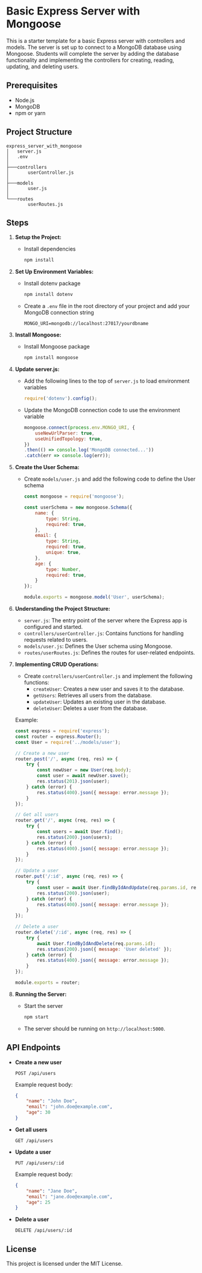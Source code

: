 
# Basic Express Server with Mongoose

This is a starter template for a basic Express server with controllers and models. The server is set up to connect to a MongoDB database using Mongoose. Students will complete the server by adding the database functionality and implementing the controllers for creating, reading, updating, and deleting users.

## Prerequisites

- Node.js
- MongoDB
- npm or yarn

## Project Structure

```
express_server_with_mongoose
│   server.js
│   .env
│
├───controllers
│       userController.js
│
├───models
│       user.js
│
└───routes
        userRoutes.js
```

## Steps

1. **Setup the Project:**
    - Install dependencies
        ```bash
        npm install
        ```

2. **Set Up Environment Variables:**
    - Install dotenv package
        ```bash
        npm install dotenv
        ```
    - Create a `.env` file in the root directory of your project and add your MongoDB connection string
        ```
        MONGO_URI=mongodb://localhost:27017/yourdbname
        ```

3. **Install Mongoose:**
    - Install Mongoose package
        ```bash
        npm install mongoose
        ```

4. **Update server.js:**
    - Add the following lines to the top of `server.js` to load environment variables
        ```javascript
        require('dotenv').config();
        ```
    - Update the MongoDB connection code to use the environment variable
        ```javascript
        mongoose.connect(process.env.MONGO_URI, {
            useNewUrlParser: true,
            useUnifiedTopology: true,
        })
        .then(() => console.log('MongoDB connected...'))
        .catch(err => console.log(err));
        ```

5. **Create the User Schema:**
    - Create `models/user.js` and add the following code to define the User schema
        ```javascript
        const mongoose = require('mongoose');

        const userSchema = new mongoose.Schema({
            name: {
                type: String,
                required: true,
            },
            email: {
                type: String,
                required: true,
                unique: true,
            },
            age: {
                type: Number,
                required: true,
            }
        });

        module.exports = mongoose.model('User', userSchema);
        ```

6. **Understanding the Project Structure:**
    - `server.js`: The entry point of the server where the Express app is configured and started.
    - `controllers/userController.js`: Contains functions for handling requests related to users.
    - `models/user.js`: Defines the User schema using Mongoose.
    - `routes/userRoutes.js`: Defines the routes for user-related endpoints.

7. **Implementing CRUD Operations:**
    - Create `controllers/userController.js` and implement the following functions:
        - `createUser`: Creates a new user and saves it to the database.
        - `getUsers`: Retrieves all users from the database.
        - `updateUser`: Updates an existing user in the database.
        - `deleteUser`: Deletes a user from the database.
    
    Example:
    ```javascript
    const express = require('express');
    const router = express.Router();
    const User = require('../models/user');

    // Create a new user
    router.post('/', async (req, res) => {
        try {
            const newUser = new User(req.body);
            const user = await newUser.save();
            res.status(201).json(user);
        } catch (error) {
            res.status(400).json({ message: error.message });
        }
    });

    // Get all users
    router.get('/', async (req, res) => {
        try {
            const users = await User.find();
            res.status(200).json(users);
        } catch (error) {
            res.status(400).json({ message: error.message });
        }
    });

    // Update a user
    router.put('/:id', async (req, res) => {
        try {
            const user = await User.findByIdAndUpdate(req.params.id, req.body, { new: true });
            res.status(200).json(user);
        } catch (error) {
            res.status(400).json({ message: error.message });
        }
    });

    // Delete a user
    router.delete('/:id', async (req, res) => {
        try {
            await User.findByIdAndDelete(req.params.id);
            res.status(200).json({ message: 'User deleted' });
        } catch (error) {
            res.status(400).json({ message: error.message });
        }
    });

    module.exports = router;
    ```

8. **Running the Server:**
    - Start the server
        ```bash
        npm start
        ```
    - The server should be running on `http://localhost:5000`.

## API Endpoints

- **Create a new user**
    ```
    POST /api/users
    ```

    Example request body:
    ```json
    {
        "name": "John Doe",
        "email": "john.doe@example.com",
        "age": 30
    }
    ```

- **Get all users**
    ```
    GET /api/users
    ```

- **Update a user**
    ```
    PUT /api/users/:id
    ```

    Example request body:
    ```json
    {
        "name": "Jane Doe",
        "email": "jane.doe@example.com",
        "age": 25
    }
    ```

- **Delete a user**
    ```
    DELETE /api/users/:id
    ```

## License

This project is licensed under the MIT License.

